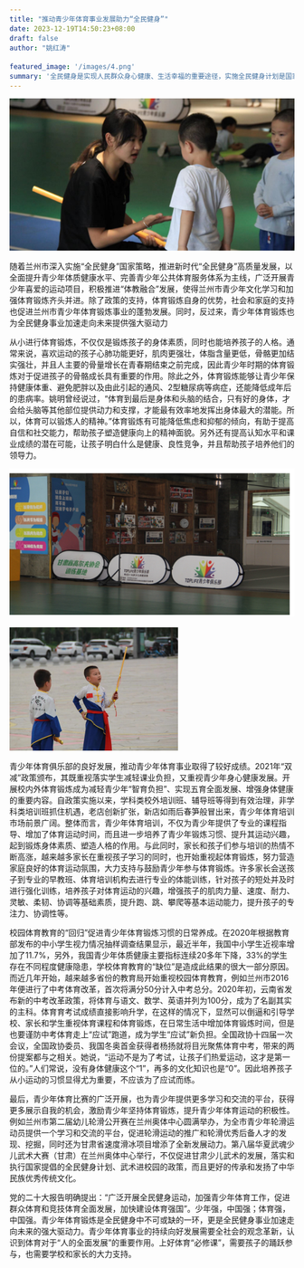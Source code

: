 ```yaml
---
title: "推动青少年体育事业发展助力“全民健身”"
date: 2023-12-19T14:50:23+08:00
draft: false
author: "姚红涛"

featured_image: '/images/4.png'
summary: '全民健身是实现人民群众身心健康、生活幸福的重要途径，实施全民健身计划是国家的重要发展战略'
---
```






 ![不放弃](/images/4.png)




随着兰州市深入实施“全民健身”国家策略，推进新时代“全民健身”高质量发展，以全面提升青少年体质健康水平、完善青少年公共体育服务体系为主线，广泛开展青少年喜爱的运动项目，积极推进“体教融合”发展，使得兰州市青少年文化学习和加强体育锻炼齐头并进。除了政策的支持，体育锻炼自身的优势，社会和家庭的支持也促进兰州市青少年体育锻炼事业的蓬勃发展。同时，反过来，青少年体育锻炼也为全民健身事业加速走向未来提供强大驱动力

从小进行体育锻炼，不仅仅是锻炼孩子的身体素质，同时也能培养孩子的人格。通常来说，喜欢运动的孩子心肺功能更好，肌肉更强壮，体脂含量更低，骨骼更加结实强壮，并且人主要的骨量增长在青春期结束之前完成，因此青少年时期的体育锻炼对于促进孩子的骨骼成长具有重要的作用。除此之外，体育锻炼能够让青少年保持健康体重、避免肥胖以及由此引起的通风、2型糖尿病等病症，还能降低成年后的患病率。姚明曾经说过，“体育到最后是身体和头脑的结合，只有好的身体，才会给头脑等其他部位提供动力和支撑，才能最有效率地发挥出身体最大的潜能。所以，体育可以锻炼人的精神。”体育锻炼有可能降低焦虑和抑郁的倾向，有助于提高自信和社交能力，帮助孩子塑造健康向上的精神面貌。另外还有提高认知水平和课业成绩的潜在可能，让孩子明白什么是健康、良性竞争，并且帮助孩子培养他们的领导力。

 ![不放弃](/images/5.png)


 ![不放弃](/images/6.png)

青少年体育俱乐部的良好发展，推动青少年体育事业取得了较好成绩。2021年“双减”政策颁布，其既重视落实学生减轻课业负担，又重视青少年身心健康发展。开展校内外体育锻炼成为减轻青少年“智育负担”、实现五育全面发展、增强身体健康的重要内容。自政策实施以来，学科类校外培训班、辅导班等得到有效治理，非学科类培训班抓住机遇，老店创新扩张，新店如雨后春笋般冒出来，青少年体育培训市场前景广阔。整体而言，青少年体育培训，不仅为青少年提供了专业的课程指导、增加了体育运动时间，而且进一步培养了青少年锻炼习惯、提升其运动兴趣，起到锻炼身体素质、塑造人格的作用。与此同时，家长和孩子们参与培训的热情不断高涨，越来越多家长在重视孩子学习的同时，也开始重视起体育锻炼，努力营造家庭良好的体育运动氛围，大力支持与鼓励青少年参与体育锻炼。许多家长会送孩子到专业的早教班、体育培训机构去进行专业的体能训练，针对孩子的短处并及时进行强化训练，培养孩子对体育运动的兴趣，增强孩子的肌肉力量、速度、耐力、灵敏、柔韧、协调等基础素质，提升跑、跳、攀爬等基本运动能力，提升孩子的专注力、协调性等。


校园体育教育的“回归”促进青少年体育锻炼习惯的日常养成。在2020年根据教育部发布的中小学生视力情况抽样调查结果显示，最近半年，我国中小学生近视率增加了11.7%，另外，我国青少年体质健康主要指标连续20多年下降，33%的学生存在不同程度健康隐患，学校体育教育的“缺位”是造成此结果的很大一部分原因。而近几年开始，越来越多省份的教育局开始重视校园体育教育，例如兰州市2016年便进行了中考体育改革，首次将满分50分计入中考总分。2020年初，云南省发布新的中考改革政策，将体育与语文、数学、英语并列为100分，成为了名副其实的主科。体育育考试成绩直接影响升学，在这样的情况下，显然可以倒逼和引导学校、家长和学生重视体育课程和体育锻炼，在日常生活中增加体育锻炼时间，但是也要谨防中考体育走上“应试”跑道，成为学生“应试”新负担。全国政协十四届一次会议，全国政协委员、我国冬奥首金获得者杨扬就将目光聚焦体育中考，带来的两份提案都与之相关。她说，“运动不是为了考试，让孩子们热爱运动，这才是第一位的。”人们常说，没有身体健康这个“1”，再多的文化知识也是“0”。因此培养孩子从小运动的习惯显得尤为重要，不应该为了应试而练。


最后，青少年体育比赛的广泛开展，也为青少年提供更多学习和交流的平台，获得更多展示自我的机会，激励青少年坚持体育锻炼，提升青少年体育运动的积极性。例如兰州市第二届幼儿轮滑公开赛在兰州奥体中心圆满举办，为全市青少年轮滑运动员提供一个学习和交流的平台，促进轮滑运动的推广和轮滑优秀后备人才的发现、挖掘，同时还为甘肃省速度滑冰项目增添了全新发展动力。第八届华夏武魂少儿武术大赛（甘肃）在兰州奥体中心举行，不仅促进甘肃少儿武术的发展，落实和执行国家提倡的全民健身计划、武术进校园的政策，而且更好的传承和发扬了中华民族优秀传统文化。

党的二十大报告明确提出：“广泛开展全民健身运动，加强青少年体育工作，促进群众体育和竞技体育全面发展，加快建设体育强国”。少年强，中国强；体育强，中国强。青少年体育锻炼是全民健身中不可或缺的一环，更是全民健身事业加速走向未来的强大驱动力。青少年体育事业的持续向好发展需要全社会的观念革新，认识到体育对于“人的全面发展”的重要作用。上好体育“必修课”，需要孩子的踊跃参与，也需要学校和家长的大力支持。